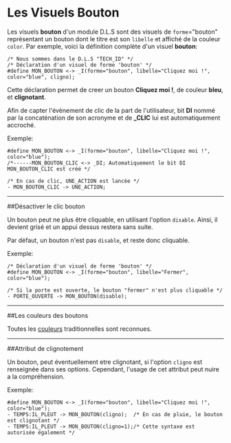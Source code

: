 # Les Visuels Bouton

Les visuels **bouton** d'un module D.L.S sont des visuels de `forme`="bouton" représentant un bouton dont le titre est son `libelle`
et affiché de la couleur `color`.
Par exemple, voici la définition complète d'un visuel **bouton**:

    /* Nous sommes dans le D.L.S "TECH_ID" */
    /* Déclaration d'un visuel de forme 'bouton' */
    #define MON_BOUTON <-> _I(forme="bouton", libelle="Cliquez moi !", color="blue", cligno);

Cette déclaration permet de creer un bouton **Cliquez moi !**, de couleur **bleu**, et **clignotant**.

Afin de capter l'évènement de clic de la part de l'utilisateur,
bit **DI** nommé par la concaténation de son acronyme et de **_CLIC** lui est automatiquement accroché.

Exemple:

    #define MON_BOUTON <-> _I(forme="bouton", libelle="Cliquez moi !", color="blue");
    /*------MON_BOUTON_CLIC <-> _DI; Automatiquement le bit DI MON_BOUTON_CLIC est créé */

    /* En cas de clic, UNE_ACTION est lancée */
    - MON_BOUTON_CLIC -> UNE_ACTION;


---
##Désactiver le clic bouton

Un bouton peut ne plus être cliquable, en utilisant l'option `disable`.
Ainsi, il devient grisé et un appui dessus restera sans suite.

Par défaut, un bouton n'est pas `disable`, et reste donc cliquable.

Exemple:

    /* Déclaration d'un visuel de forme 'bouton' */
    #define MON_BOUTON <-> _I(forme="bouton", libelle="Fermer", color="blue");

    /* Si la porte est ouverte, le bouton "fermer" n'est plus cliquable */
    - PORTE_OUVERTE -> MON_BOUTON(disable);

---
##Les couleurs des boutons

Toutes les [couleurs](dls_visuels.md#les-couleurs) traditionnelles sont reconnues.

---
##Attribut de clignotement

Un bouton, peut éventuellement etre clignotant, si l'option `cligno` est renseignée dans ses options.
Cependant, l'usage de cet attribut peut nuire a la compréhension.

Exemple:

    #define MON_BOUTON <-> _I(forme="bouton", libelle="Cliquez moi !", color="blue");
    - TEMPS:IL_PLEUT -> MON_BOUTON(cligno);  /* En cas de pluie, le bouton est clignotant */
    - TEMPS:IL_PLEUT -> MON_BOUTON(cligno=1);/* Cette syntaxe est autorisée également */
